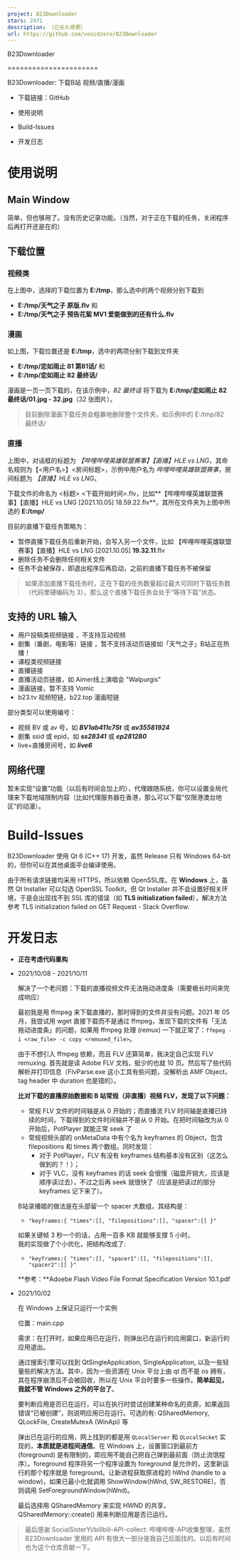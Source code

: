 ```yaml
---
project: B23Downloader
stars: 2471
description: （已长久停更）
url: https://github.com/vooidzero/B23Downloader
---
```


  
  
B23Downloader  

======================

B23Downloader: 下载B站 视频/直播/漫画

-   下载链接：GitHub
    
-   使用说明
    
-   Build-Issues
    
-   开发日志
    

使用说明
====

Main Window
-----------

简单，但也够用了。没有历史记录功能。（当然，对于正在下载的任务，关闭程序后再打开还是在的）

  

下载位置
----

### 视频类

在上图中，选择的下载位置为 **E:/tmp**，那么选中的两个视频分别下载到

-   **E:/tmp/天气之子 原版.flv** 和
-   **E:/tmp/天气之子 预告花絮 MV1 爱能做到的还有什么.flv**

### 漫画

如上图，下载位置还是 **E:/tmp**，选中的两项分别下载到文件夹

-   **E:/tmp/恋如雨止 81 第81话/** 和
-   **E:/tmp/恋如雨止 82 最终话/**

漫画是一页一页下载的，在该示例中，_82 最终话_ 将下载为 **E:/tmp/恋如雨止 82 最终话/01.jpg - 32.jpg**（32 张图片）。

> 目前删除漫画下载任务会粗暴地删除整个文件夹，如示例中的 E:/tmp/82 最终话/

### 直播

上图中，对话框的标题为 _【哔哩哔哩英雄联盟赛事】【直播】HLE vs LNG_，其命名规则为【<用户名>】<房间标题>，示例中用户名为 _哔哩哔哩英雄联盟赛事_，房间标题为 _【直播】HLE vs LNG_。

下载文件的命名为 <标题> <下载开始时间>.flv，比如**【哔哩哔哩英雄联盟赛事】【直播】HLE vs LNG \[2021.10.05\] 18.59.22.flv**，其所在文件夹为上图中所选的 **E:/tmp/**

目前的直播下载任务策略为：

-   暂停直播下载任务后重新开始，会写入另一个文件，比如 【哔哩哔哩英雄联盟赛事】【直播】HLE vs LNG \[2021.10.05\] **19.32.11**.flv
-   删除任务不会删除任何相关文件
-   任务不会被保存，即退出程序后再启动，之前的直播下载任务不被保留

> 如果添加直播下载任务时，正在下载的任务数量超过最大可同时下载任务数（代码里硬编码为 3），那么这个直播下载任务会处于“等待下载”状态。

  

支持的 URL 输入
----------

-   用户投稿类视频链接 ，不支持互动视频
-   剧集（番剧，电影等）链接 ，暂不支持活动页链接如「天气之子」B站正在热播！
-   课程类视频链接
-   直播链接
-   直播活动页链接，如 Aimer线上演唱会 "Walpurgis"
-   漫画链接，暂不支持 Vomic
-   b23.tv 视频短链，b22.top 漫画短链

部分类型可以使用编号：

-   视频 BV 或 av 号，如 _**BV1ab411c7St**_ 或 _**av35581924**_
-   剧集 ssid 或 epid，如 _**ss28341**_ 或 _**ep281280**_
-   live+直播房间号，如 _**live6**_

  

网络代理
----

暂未实现“设置”功能（以后有时间会加上的），代理跟随系统，你可以设置全局代理来下载地域限制内容（比如代理服务器在香港，那么可以下载“仅限港澳台地区”的动漫）。

  

Build-Issues
============

B23Downloader 使用 Qt 6 (C++ 17) 开发，虽然 Release 只有 Windows 64-bit 的，但你可以在其他桌面平台编译使用。

由于所有请求链接均采用 HTTPS，所以依赖 OpenSSL库。在 **Windows** 上，虽然 Qt Installer 可以勾选 OpenSSL Toolkit，但 Qt Installer 并不会设置好相关环境，于是会出现找不到 SSL 库的错误（如 **TLS initialization failed**），解决方法参考 TLS initialization failed on GET Request - Stack Overflow.

  

开发日志
====

-   **正在考虑代码重构**
    
-   2021/10/08 - 2021/10/11
    
    解决了一个老问题：下载的直播视频文件无法拖动进度条（需要极长时间来完成响应）
    
    最初我是用 ffmpeg 来下载直播的，那时得到的文件并没有问题。2021 年 05 月，我尝试用 wget 直接下载而不是通过 ffmpeg，发现下载的文件有「无法拖动进度条」的问题，如果用 ffmpeg 处理 (remux) 一下就正常了：`ffmpeg -i <raw_file> -c copy <remuxed_file>`。
    
    由于不想引入 ffmpeg 依赖，而且 FLV 还算简单，我决定自己实现 FLV remuxing. 首先就是读 Adobe FLV 文档，挺少的也就 10 页。然后写了些代码解析并打印信息（FlvParse.exe 这小工具有些问题，没解析出 AMF Object，tag header 中 duration 也是错的）。
    
    **比对下载的直播原始数据和 B 站常规（非直播）视频 FLV，发现了以下问题：**
    
    -   常规 FLV 文件的时间轴是从 0 开始的；而直播流 FLV 时间轴是直播已持续的时间，下载得到的文件时间轴并不是从 0 开始。在把时间轴改为从 0 开始后，PotPlayer 就能正常 seek 了
    -   常规视频头部的 onMetaData 中有个名为 keyframes 的 Object，包含 filepositions 和 times 两个数组。同时发现：
        -   对于 PotPlayer，FLV 有没有 keyframes 结构基本没有区别（这怎么做到的？！）；
        -   对于 VLC，没有 keyframes 的话 seek 会很慢（磁盘开销大，应该是顺序读过去），不过之后再 seek 就很快了（应该是把读过的部分 keyframes 记下来了）。
    
    B站录播姬的做法是在头部留一个 spacer 大数组，其结构是：
    
    -   `"keyframes:{ "times":[], "filepositions":[], "spacer":[] }"`
    
    如果关键帧 3 秒一个的话，占用一百多 KB 就能够支撑 5 小时。  
    我的实现做了个小优化，把结构改成了:
    
    -   `"keyframes:{ "times":[], "spacer1":[], "filepositions":[], "spacer2":[] }"`
    
      
    **参考：**Adoebe Flash Video File Format Specification Version 10.1.pdf
-   2021/10/02
    
    在 Windows 上保证只运行一个实例
    
    位置：main.cpp
    
    需求：在打开时，如果应用已在运行，则弹出已在运行的应用窗口，新运行的应用退出。
    
      
    
    通过搜索引擎可以找到 QtSingleApplication, SingleApplication, 以及一些轻量些的解决方法。其中，因为一些资源在 Unix 平台上由 qt 而不是 os 拥有，其在程序崩溃后不会被回收，所以在 Unix 平台时要多一些操作。**简单起见，我就不管 Windows 之外的平台了**。
    
    要判断应用是否已在运行，可以在执行时尝试创建某种命名的资源，如果返回错误“已被创建”，则说明应用已在运行。可选的有: QSharedMemory, QLockFile, CreateMutexA (WinApi) 等
    
    弹出已在运行的应用，网上找到的都是用 `QLocalServer` 和 `QLocalSocket` 实现的，**本质就是进程间通信**。在 Windows 上，设置窗口到最前方 (foreground) 是有限制的，即应用不能自己把自己弹到最前面（防止流氓程序）。foreground 程序将另一个程序设置为 foreground 是允许的，这里新运行的那个程序就是 foreground。让新进程获取原进程的 hWnd (handle to a window)，如果已最小化就调用 ShowWindow(hWnd, SW\_RESTORE)，否则调用 SetForegroundWindow(hWnd)。
    
      
    
    最后选择用 QSharedMemory 来实现 HWND 的共享，QSharedMemory::create() 用来判断应用是否已运行。
    

  

> 最后感谢 SocialSisterYi/bilibili-API-collect: 哔哩哔哩-API收集整理，虽然 B23Downloader 里用的 API 有很大一部分是我自己后面找的。以后有时间也为这个仓库贡献一下。
